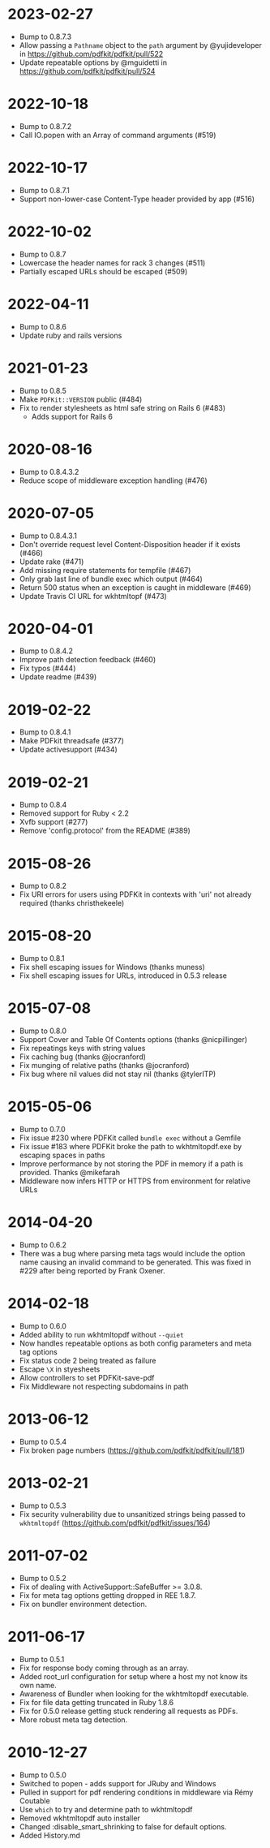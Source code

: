 2023-02-27
=================
  * Bump to 0.8.7.3
  * Allow passing a `Pathname` object to the `path` argument by @yujideveloper in https://github.com/pdfkit/pdfkit/pull/522
  * Update repeatable options by @mguidetti in https://github.com/pdfkit/pdfkit/pull/524

2022-10-18
=================
  * Bump to 0.8.7.2
  * Call IO.popen with an Array of command arguments (#519)

2022-10-17
=================
  * Bump to 0.8.7.1
  * Support non-lower-case Content-Type header provided by app (#516)

2022-10-02
=================
  * Bump to 0.8.7
  * Lowercase the header names for rack 3 changes (#511)
  * Partially escaped URLs should be escaped (#509)

2022-04-11
=================
  * Bump to 0.8.6
  * Update ruby and rails versions

2021-01-23
=================
  * Bump to 0.8.5
  * Make `PDFKit::VERSION` public (#484) 
  * Fix to render stylesheets as html safe string on Rails 6 (#483)
      * Adds support for Rails 6

2020-08-16
=================
  * Bump to 0.8.4.3.2
  * Reduce scope of middleware exception handling (#476)

2020-07-05
=================
  * Bump to 0.8.4.3.1
  * Don't override request level Content-Disposition header if it exists (#466)
  * Update rake (#471)
  * Add missing require statements for tempfile (#467)
  * Only grab last line of bundle exec which output (#464)
  * Return 500 status when an exception is caught in middleware (#469)
  * Update Travis CI URL for wkhtmltopf (#473)
  
2020-04-01
=================
  * Bump to 0.8.4.2
  * Improve path detection feedback (#460)
  * Fix typos (#444)
  * Update readme (#439)
  
2019-02-22
=================
  * Bump to 0.8.4.1
  * Make PDFkit threadsafe (#377)
  * Update activesupport (#434)

2019-02-21
=================
  * Bump to 0.8.4
  * Removed support for Ruby < 2.2
  * Xvfb support (#277)
  * Remove 'config.protocol' from the README (#389)

2015-08-26
=================
  * Bump to 0.8.2
  * Fix URI errors for users using PDFKit in contexts with 'uri' not
    already required (thanks christhekeele)

2015-08-20
=================
  * Bump to 0.8.1
  * Fix shell escaping issues for Windows (thanks muness)
  * Fix shell escaping issues for URLs, introduced in 0.5.3 release

2015-07-08
=================
  * Bump to 0.8.0
  * Support Cover and Table Of Contents options (thanks @nicpillinger)
  * Fix repeatings keys with string values
  * Fix caching bug (thanks @jocranford)
  * Fix munging of relative paths (thanks @jocranford)
  * Fix bug where nil values did not stay nil (thanks @tylerITP)

2015-05-06
=================
  * Bump to 0.7.0
  * Fix issue #230 where PDFKit called `bundle exec` without a Gemfile
  * Fix issue #183 where PDFKit broke the path to wkhtmltopdf.exe by escaping
    spaces in paths
  * Improve performance by not storing the PDF in memory if a path is
    provided. Thanks @mikefarah
  * Middleware now infers HTTP or HTTPS from environment for relative URLs

2014-04-20
==================
  * Bump to 0.6.2
  * There was a bug where parsing meta tags would include the option name
    causing an invalid command to be generated. This was fixed in #229 after
    being reported by Frank Oxener.

2014-02-18
==================
  * Bump to 0.6.0
  * Added ability to run wkhtmltopdf without `--quiet`
  * Now handles repeatable options as both config parameters and meta tag
    options
  * Fix status code 2 being treated as failure
  * Escape `\X` in styesheets
  * Allow controllers to set PDFKit-save-pdf
  * Fix Middleware not respecting subdomains in path

2013-06-12
==================
  * Bump to 0.5.4
  * Fix broken page numbers (https://github.com/pdfkit/pdfkit/pull/181)

2013-02-21
==================
  * Bump to 0.5.3
  * Fix security vulnerability due to unsanitized strings being passed to `wkhtmltopdf` (https://github.com/pdfkit/pdfkit/issues/164)

2011-07-02
==================
  * Bump to 0.5.2
  * Fix of dealing with ActiveSupport::SafeBuffer >= 3.0.8.
  * Fix for meta tag options getting dropped in REE 1.8.7.
  * Fix on bundler environment detection.

2011-06-17
==================
  * Bump to 0.5.1
  * Fix for response body coming through as an array.
  * Added root_url configuration for setup where a host my not know its own name.
  * Awareness of Bundler when looking for the wkhtmltopdf executable.
  * Fix for file data getting truncated in Ruby 1.8.6
  * Fix for 0.5.0 release getting stuck rendering all requests as PDFs.
  * More robust meta tag detection.

2010-12-27
==================
  * Bump to 0.5.0
  * Switched to popen - adds support for JRuby and Windows
  * Pulled in support for pdf rendering conditions in middleware via Rémy Coutable
  * Use `which` to try and determine path to wkhtmltopdf
  * Removed wkhtmltopdf auto installer
  * Changed :disable\_smart\_shrinking to false for default options.
  * Added History.md
